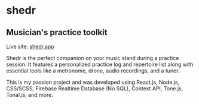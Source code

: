 # shedr
## Musician's practice toolkit

Live site: [shedr.app](https://shedr.app)

Shedr is the perfect companion on your music stand during a practice session. It features a personalized practice log and repertoire list along with essential tools like a metronome, drone, audio recordings, and a tuner.

This is my passion project and was developed using React.js, Node.js, CSS/SCSS, Firebase Realtime Database (No SQL), Context API, Tone.js, Tonal.js, and more.
